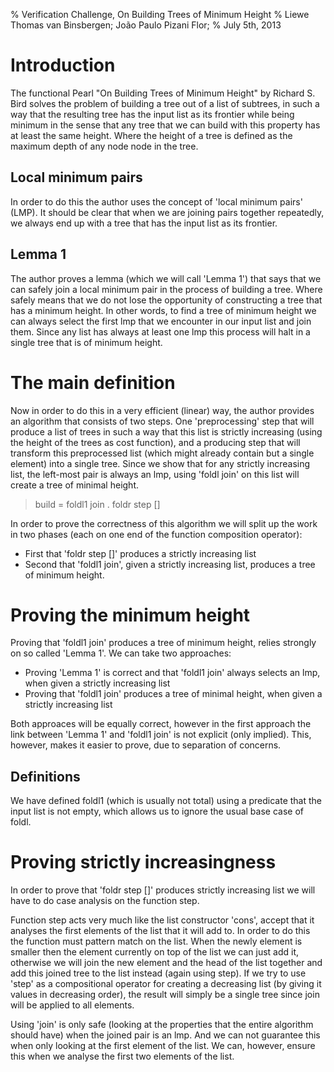 % Verification Challenge, On Building Trees of Minimum Height
% Liewe Thomas van Binsbergen; João Paulo Pizani Flor;
% July 5th, 2013

# Introduction
The functional Pearl "On Building Trees of Minimum Height" by Richard S. Bird
solves the problem of building a tree out of a list of subtrees, in such a 
way that the resulting tree has the input list as its frontier while being
minimum in the sense that any tree that we can build with this property has at
least the same height. Where the height of a tree is defined as the maximum
depth of any node node in the tree.

## Local minimum pairs
In order to do this the author uses the concept of 'local minimum pairs' (LMP).
It should be clear that when we are joining pairs together repeatedly, we 
always end up with a tree that has the input list as its frontier.

## Lemma 1 
The author proves a lemma (which we will call 'Lemma 1') that says that we can
safely join a local minimum pair in the process of building a tree. Where
safely means that we do not lose the opportunity of constructing a tree that
has a minimum height.
In other words, to find a tree of minimum height we can always select the
first lmp that we encounter in our input list and join them.
Since any list has always at least one lmp this process will halt in a single
tree that is of minimum height.

# The main definition
Now in order to do this in a very efficient (linear) way, the author provides
an algorithm that consists of two steps. One 'preprocessing' step that will
produce a list of trees in such a way that this list is strictly increasing
(using the height of the trees as cost function), and a producing step that
will transform this preprocessed list (which might already contain but a 
single element) into a single tree. Since we show that for any strictly
increasing list, the left-most pair is always an lmp, using 'foldl join' on
this list will create a tree of minimal height.

> build = foldl1 join . foldr step []

In order to prove the correctness of this algorithm we will split up the work
in two phases (each on one end of the function composition operator): 
* First that 'foldr step []' produces a strictly increasing list
* Second that 'foldl1 join', given a strictly increasing list, produces a 
tree of minimum height.

# Proving the minimum height
Proving that 'foldl1 join' produces a tree of minimum height, relies strongly
on so called 'Lemma 1'. We can take two approaches:
* Proving 'Lemma 1' is correct and that 'foldl1 join' always selects
an lmp, when given a strictly increasing list
* Proving that 'foldl1 join' produces a tree of minimal height, when given
a strictly increasing list 

Both approaces will be equally correct, however in the first approach the
link between 'Lemma 1' and 'foldl1 join' is not explicit (only implied).
This, however, makes it easier to prove, due to separation of concerns.

## Definitions
We have defined foldl1 (which is usually not total) using a predicate that
the input list is not empty, which allows us to ignore the usual base case
of foldl.

# Proving strictly increasingness
In order to prove that 'foldr step []' produces strictly increasing list we
will have to do case analysis on the function step.

Function step acts very much like the list constructor 'cons', accept that
it analyses the first elements of the list that it will add to.
In order to do this the function must pattern match on the list.
When the newly element is smaller then the element currently on top of the list
we can just add it, otherwise we will join the new element and the head of the
list together and add this joined tree to the list instead (again using step).
If we try to use 'step' as a compositional operator for creating a decreasing
list (by giving it values in decreasing order), the result will simply be a 
single tree since join will be applied to all elements.

Using 'join' is only safe (looking at the properties that the entire
algorithm should have) when the joined pair is an lmp. And we can not 
guarantee this when only looking at the first element of the list.
We can, however, ensure this when we analyse the first two elements of the 
list.

